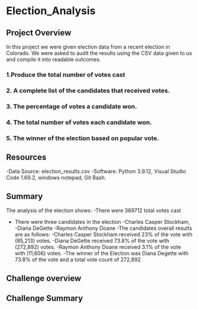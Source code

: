 # Election_Analysis

## Project Overview
In this project we were given election data from a recent election in Colorado. We were asked to audit the results using the CSV data given to us and compile it into readable outcomes.

 ### 1.Produce the total number of votes cast
 ### 2. A complete list of the candidates that received votes.
 ### 3. The percentage of votes a candidate won.
 ### 4. The total number of votes each candidate won.
 ### 5. The winner of the election based on popular vote.

## Resources
-Data Source: election_results.csv
-Software: Python 3.9.12, Visual Studio Code 1.69.2, windows notepad, Git Bash.

## Summary
The analysis of the election shows:
-There were 369712 total votes cast
- There were three candidates in the election
   -Charles Casper Stockham,
   -Diana DeGette
   -Raymon Anthony Doane
-The candidates overall results are as follows:
   -Charles Casper Stockham received 23% of the vote with (85,213) votes.
   -Diana DeGette received 73.8% of the vote with (272,892) votes.
   -Raymon Anthony Doane received 3.1% of the vote with (11,606) votes.
-The winner of the Election was Diana Degette with 73.8% of the vote and a total vote count of 272,892

## Challenge overview

## Challenge Summary
